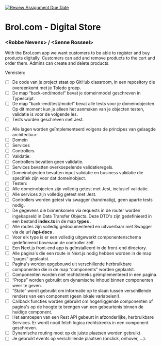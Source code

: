 [![Review Assignment Due Date](https://classroom.github.com/assets/deadline-readme-button-22041afd0340ce965d47ae6ef1cefeee28c7c493a6346c4f15d667ab976d596c.svg)](https://classroom.github.com/a/twPj_hbU)

# Brol.com - Digital Store

### \<Robbe Nevens\> / \<Senne Rosseel\>

With the Brol.com app we want customers to be able to register and
buy products digitally. Customers can add and remove products to the cart and order them. Admins can create and delete products.

Vereisten:

- [ ] De code van je project staat op GitHub classroom, in een repository die overeenkomt met je Toledo groep.
- [ ] De map “back-end/model” bevat je domeinmodel geschreven in Typescript.
- [ ] De map “back-end/test/model” bevat alle tests voor je domeinobjecten. Op dit moment kun je alleen het aanmaken van je objecten testen, validatie is voor de volgende les.
- [ ] Tests worden geschreven met Jest.

* [ ] Alle lagen worden geïmplementeerd volgens de principes van gelaagde architectuur:
* [ ] Domein
* [ ] Services
* [ ] Controllers
* [ ] Validatie:
* [ ] Controllers bevatten geen validatie.
* [ ] Services bevatten overkoepelende validatieregels.
* [ ] Domeinobjecten bevatten input validatie en business validatie die specifiek zijn voor dat domeinobject.
* [ ] Testen:
* [ ] Alle domeinobjecten zijn volledig getest met Jest, inclusief validatie.
* [ ] Alle services zijn volledig getest met Jest.
* [ ] Controllers worden getest via swagger (handmatig), geen aparte tests nodig.
* [ ] De gegevens die binnenkomen via requests in de router worden ingekapseld in Data Transfer Objects. Deze DTO's zijn gedefinieerd in een bestand **index.ts** in de map **types** .
* [ ] Alle routes zijn volledig gedocumenteerd en uitvoerbaar met Swagger via de url **/api-docs** .
* [ ] Voor elk type is er een volledig uitgewerkt componentenschema gedefinieerd bovenaan de controller zelf.
* [ ] Een Next.js front-end app is geïnstalleerd in de front-end directory.
* [ ] Alle pagina's die een route in Next.js nodig hebben worden in de map “pages” geplaatst.
* [ ] Pagina's worden opgebouwd uit verschillende herbruikbare componenten die in de map “components” worden geplaatst.
* [ ] Componenten worden niet rechtstreeks geïmplementeerd in een pagina.
* [ ] “Props” worden gebruikt om dynamische inhoud binnen componenten weer te geven.
* [ ] “State” wordt gebruikt om informatie op te slaan tussen verschillende renders van een component (geen lokale variabelen!).
* [ ] Callback functies worden gebruikt om hogerliggende componenten of pagina's op de hoogte te brengen van een gebeurtenis binnen de huidige component.
* [ ] Het aanroepen van een Rest API gebeurt in afzonderlijke, herbruikbare Services. Er wordt nooit fetch logica rechtstreeks in een component geschreven.
* [ ] Dynamische routing moet op de juiste plaatsen worden gebruikt.
* [ ] Je gebruikt events op verschillende plaatsen (onclick, onhover, ...).
